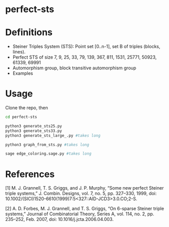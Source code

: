 # perfect-sts

# Definitions

- Steiner Triples System (STS): Point set [0..n-1], set B of triples (blocks, lines).
- Perfect STS of size 7, 9, 25, 33, 79, 139, 367, 811, 1531, 25771, 50923, 61339, 69991
- Automorphism group, block transitive automorphism group
- Examples

# Usage

Clone the repo, then

```sh
cd perfect-sts

python3 generate_sts25.py
python3 generate_sts33.py
python3 generate_sts_large_.py #takes long

python3 graph_from_sts.py #takes long

sage edge_coloring.sage.py #takes long
```

# References

[1] M. J. Grannell, T. S. Griggs, and J. P. Murphy, “Some new perfect Steiner triple systems,” J. Combin. Designs, vol. 7, no. 5, pp. 327–330, 1999, doi: 10.1002/(SICI)1520-6610(1999)7:5<327::AID-JCD3>3.0.CO;2-S.

[2] A. D. Forbes, M. J. Grannell, and T. S. Griggs, “On 6-sparse Steiner triple systems,” Journal of Combinatorial Theory, Series A, vol. 114, no. 2, pp. 235–252, Feb. 2007, doi: 10.1016/j.jcta.2006.04.003.
